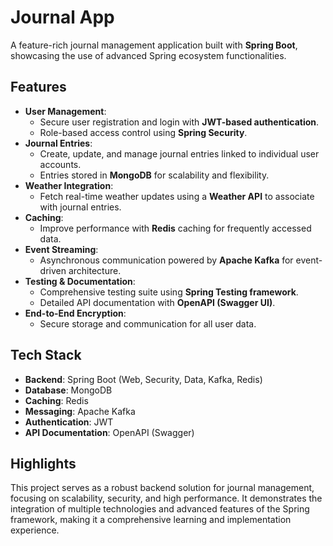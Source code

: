 # Journal App  

A feature-rich journal management application built with **Spring Boot**, showcasing the use of advanced Spring ecosystem functionalities.  

## Features  
- **User Management**:  
  - Secure user registration and login with **JWT-based authentication**.  
  - Role-based access control using **Spring Security**.  
- **Journal Entries**:  
  - Create, update, and manage journal entries linked to individual user accounts.  
  - Entries stored in **MongoDB** for scalability and flexibility.  
- **Weather Integration**:  
  - Fetch real-time weather updates using a **Weather API** to associate with journal entries.  
- **Caching**:  
  - Improve performance with **Redis** caching for frequently accessed data.  
- **Event Streaming**:  
  - Asynchronous communication powered by **Apache Kafka** for event-driven architecture.  
- **Testing & Documentation**:  
  - Comprehensive testing suite using **Spring Testing framework**.  
  - Detailed API documentation with **OpenAPI (Swagger UI)**.  
- **End-to-End Encryption**:  
  - Secure storage and communication for all user data.  

## Tech Stack  
- **Backend**: Spring Boot (Web, Security, Data, Kafka, Redis)  
- **Database**: MongoDB  
- **Caching**: Redis  
- **Messaging**: Apache Kafka  
- **Authentication**: JWT  
- **API Documentation**: OpenAPI (Swagger)  

## Highlights  
This project serves as a robust backend solution for journal management, focusing on scalability, security, and high performance. It demonstrates the integration of multiple technologies and advanced features of the Spring framework, making it a comprehensive learning and implementation experience.

